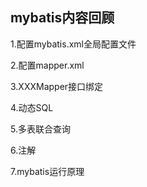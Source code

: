 ## mybatis内容回顾 ##

1.配置mybatis.xml全局配置文件

2.配置mapper.xml

3.XXXMapper接口绑定

4.动态SQL

5.多表联合查询

6.注解

7.mybatis运行原理



